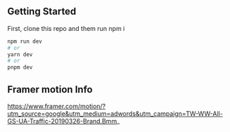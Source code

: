 ## Getting Started

First, clone this repo and them run npm i

```bash
npm run dev
# or
yarn dev
# or
pnpm dev
```

## Framer motion Info

https://www.framer.com/motion/?utm_source=google&utm_medium=adwords&utm_campaign=TW-WW-All-GS-UA-Traffic-20190326-Brand.Bmm_
